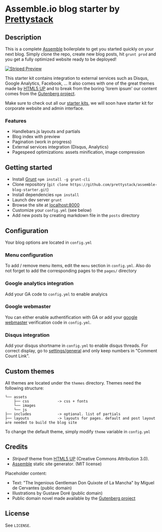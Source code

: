 # Assemble.io blog starter by [Prettystack](http://prettystack.com)

## Description

This is a complete [Assemble](http://assemble.io) boilerplate to get you started quickly on your next blog. Simply clone the repo, create new blog posts, hit `grunt prod` and you get a fully optimized website ready to be deployed!

[![Striped Preview](http://www.prettystack.com/img/ce673ad7.donquiblog.png)](http://assemble-blog-starter.brace.io/)

This starter kit contains integration to external services such as Disqus, Google Analytics, Facebook, ... It also comes with one of the great themes made by [HTML5 UP](http://html5up.net/) and to break from the boring 'lorem ipsum' our content comes from the [Gutenberg project](http://www.gutenberg.org/).

Make sure to check out all our [starter kits](https://github.com/prettystack/), we will soon have starter kit for corporate website and admin interface.

### Features
* Handlebars.js layouts and partials 
* Blog index with preview
* Pagination (work in progress)
* External services integration (Disqus, Analytics)
* Pagespeed optimizations: assets minification, image compression

## Getting started

* Install [Grunt](http://gruntjs.com/) `npm install -g grunt-cli`
* Clone repository (`git clone https://github.com/prettystack/assemble-blog-starter.git`)
* Install dependencies `npm install`
* Launch dev server `grunt`
* Browse the site at [localhost:8000](http://localhost:8000)
* Customize your `config.yml` (see below)
* Add new posts by creating markdown file in the `posts` directory

## Configuration

Your blog options are located in `config.yml`

### Menu configuration

To add / remove menu items, edit the `menu` section in `config.yml`. Also do not forget to add the corresponding pages to the `pages/` directory

### Google analytics integration

Add your GA code to `config.yml` to enable analyics

### Google webmaster

You can either enable authentification with GA or add your [google webmaster](https://www.google.com/webmasters/) verification code in `config.yml`.

### Disqus integration

Add your disqus shortname in `config.yml` to enable disqus threads. For correct display, go to [settings/general](http://disqus.com/admin/settings/general/) and only keep numbers in "Comment Count Link".

## Custom themes

All themes are located under the `themes` directory. Themes need the following structure:

```
└── assets
    ├── css             -> css + fonts
    └── images          
    └── js             
├── includes            -> optional. list of partials
├── layouts             -> layouts for pages. default and post layout are needed to build the blog site
```

To change the default theme, simply modify `theme` variable in `config.yml`

## Credits

* *Striped!* theme from [HTML5 UP](http://html5up.net/) (Creative Commons Attribution 3.0).
* [Assemble](http://assemble.io) static site generator. (MIT license)

Placeholder content:

* Text: "The Ingenious Gentleman Don Quixote of La Mancha" by Miguel de Cervantes (public domain)
* Illustrations by Gustave Doré (public domain)
* Public domain novel made available by the [Gutenberg project](http://www.gutenberg.org/)


## License

See `LICENSE`.
